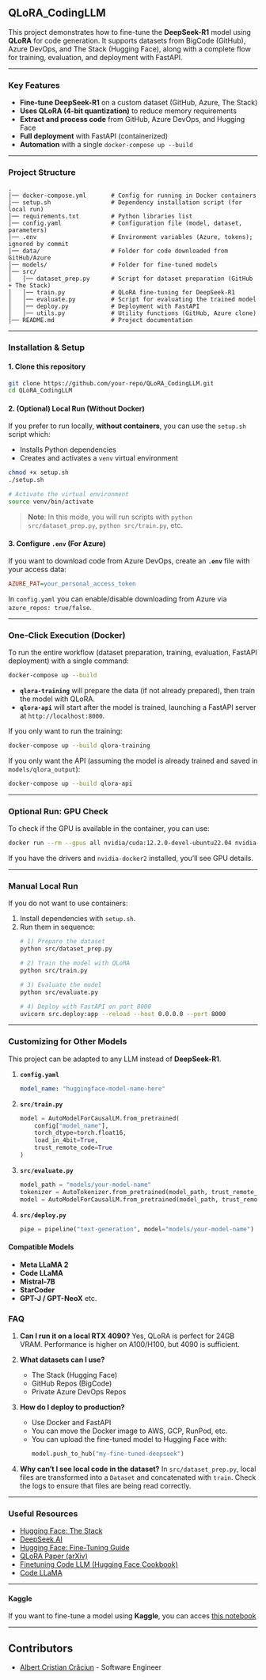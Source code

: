 ## QLoRA_CodingLLM

This project demonstrates how to fine-tune the **DeepSeek-R1** model using **QLoRA** for code generation.
It supports datasets from BigCode (GitHub), Azure DevOps, and The Stack (Hugging Face), along with a complete flow for training, evaluation, and deployment with FastAPI.

---

### **Key Features**
- **Fine-tune DeepSeek-R1** on a custom dataset (GitHub, Azure, The Stack)
- **Uses QLoRA (4-bit quantization)** to reduce memory requirements
- **Extract and process code** from GitHub, Azure DevOps, and Hugging Face
- **Full deployment** with FastAPI (containerized)
- **Automation** with a single `docker-compose up --build`

---

### **Project Structure**
```
.
│── docker-compose.yml       # Config for running in Docker containers
│── setup.sh                 # Dependency installation script (for local run)
│── requirements.txt         # Python libraries list
│── config.yaml              # Configuration file (model, dataset, parameters)
│── .env                     # Environment variables (Azure, tokens); ignored by commit
│── data/                    # Folder for code downloaded from GitHub/Azure
│── models/                  # Folder for fine-tuned models
│── src/
│   │── dataset_prep.py      # Script for dataset preparation (GitHub + The Stack)
│   │── train.py             # QLoRA fine-tuning for DeepSeek-R1
│   │── evaluate.py          # Script for evaluating the trained model
│   │── deploy.py            # Deployment with FastAPI
│   │── utils.py             # Utility functions (GitHub, Azure clone)
│── README.md                # Project documentation
```

---

### **Installation & Setup**

#### **1. Clone this repository**
```bash
git clone https://github.com/your-repo/QLoRA_CodingLLM.git
cd QLoRA_CodingLLM
```

#### **2. (Optional) Local Run (Without Docker)**
If you prefer to run locally, **without containers**, you can use the `setup.sh` script which:
- Installs Python dependencies
- Creates and activates a `venv` virtual environment

```bash
chmod +x setup.sh
./setup.sh

# Activate the virtual environment
source venv/bin/activate
```
> **Note**: In this mode, you will run scripts with `python src/dataset_prep.py`, `python src/train.py`, etc.

#### **3. Configure `.env` (For Azure)**
If you want to download code from Azure DevOps, create an **`.env`** file with your access data:
```ini
AZURE_PAT=your_personal_access_token
```
In `config.yaml` you can enable/disable downloading from Azure via `azure_repos: true/false`.

---

### **One-Click Execution (Docker)**
To run the entire workflow (dataset preparation, training, evaluation, FastAPI deployment) with a single command:

```bash
docker-compose up --build
```

- **`qlora-training`** will prepare the data (if not already prepared), then train the model with QLoRA.
- **`qlora-api`** will start after the model is trained, launching a FastAPI server at `http://localhost:8000`.

If you only want to run the training:
```bash
docker-compose up --build qlora-training
```

If you only want the API (assuming the model is already trained and saved in `models/qlora_output`):
```bash
docker-compose up --build qlora-api
```

---

### **Optional Run: GPU Check**
To check if the GPU is available in the container, you can use:
```bash
docker run --rm --gpus all nvidia/cuda:12.2.0-devel-ubuntu22.04 nvidia-smi
```
If you have the drivers and `nvidia-docker2` installed, you’ll see GPU details.

---

### **Manual Local Run**
If you do not want to use containers:
1. Install dependencies with `setup.sh`.
2. Run them in sequence:
   ```bash
   # 1) Prepare the dataset
   python src/dataset_prep.py

   # 2) Train the model with QLoRA
   python src/train.py

   # 3) Evaluate the model
   python src/evaluate.py

   # 4) Deploy with FastAPI on port 8000
   uvicorn src.deploy:app --reload --host 0.0.0.0 --port 8000
   ```
---

### **Customizing for Other Models**
This project can be adapted to any LLM instead of **DeepSeek-R1**.

1. **`config.yaml`**
   ```yaml
   model_name: "huggingface-model-name-here"
   ```
2. **`src/train.py`**
   ```python
   model = AutoModelForCausalLM.from_pretrained(
       config["model_name"],
       torch_dtype=torch.float16,
       load_in_4bit=True,
       trust_remote_code=True
   )
   ```
3. **`src/evaluate.py`**
   ```python
   model_path = "models/your-model-name"
   tokenizer = AutoTokenizer.from_pretrained(model_path, trust_remote_code=True)
   model = AutoModelForCausalLM.from_pretrained(model_path, trust_remote_code=True)
   ```
4. **`src/deploy.py`**
   ```python
   pipe = pipeline("text-generation", model="models/your-model-name")
   ```

#### **Compatible Models**
- **Meta LLaMA 2**
- **Code LLaMA**
- **Mistral-7B**
- **StarCoder**
- **GPT-J / GPT-NeoX**
etc.

### **FAQ**
1. **Can I run it on a local RTX 4090?**
   Yes, QLoRA is perfect for 24GB VRAM. Performance is higher on A100/H100, but 4090 is sufficient.

2. **What datasets can I use?**
   - The Stack (Hugging Face)
   - GitHub Repos (BigCode)
   - Private Azure DevOps Repos

3. **How do I deploy to production?**
   - Use Docker and FastAPI
   - You can move the Docker image to AWS, GCP, RunPod, etc.
   - You can upload the fine-tuned model to Hugging Face with:
     ```python
     model.push_to_hub("my-fine-tuned-deepseek")
     ```

4. **Why can’t I see local code in the dataset?**
   In `src/dataset_prep.py`, local files are transformed into a `Dataset` and concatenated with `train`. Check the logs to ensure that files are being read correctly.

---

### **Useful Resources**
- [Hugging Face: The Stack](https://huggingface.co/datasets/bigcode/the-stack)
- [DeepSeek AI](https://huggingface.co/deepseek-ai)
- [Hugging Face: Fine-Tuning Guide](https://huggingface.co/docs/transformers/training)
- [QLoRA Paper (arXiv)](https://arxiv.org/abs/2305.14314)
- [Finetuning Code LLM (Hugging Face Cookbook)](https://huggingface.co/learn/cookbook/fine_tuning_code_llm_on_single_gpu)
- [Code LLaMA](https://huggingface.co/codellama)

---

#### **Kaggle**
If you want to fine-tune a model using **Kaggle**, you can acces [this notebook](https://www.kaggle.com/code/albertcrciun/unsloth-llm-fine-tunning-untested)

---

## **Contributors**
- [Albert Cristian Crăciun](https://www.linkedin.com/in/albertc1078/) - Software Engineer
